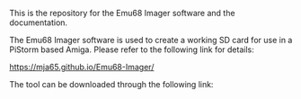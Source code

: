 This is the repository for the Emu68 Imager software and the documentation. 

The Emu68 Imager software is used to create a working SD card for use in a PiStorm based Amiga. Please refer to the following link for details:

https://mja65.github.io/Emu68-Imager/

The tool can be downloaded through the following link:


